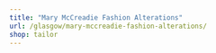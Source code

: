 ```yaml
---
title: "Mary McCreadie Fashion Alterations"
url: /glasgow/mary-mccreadie-fashion-alterations/
shop: tailor
---
```

